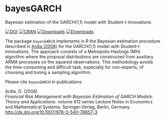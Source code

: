 # bayesGARCH

Bayesian estimation of the GARCH(1,1) model with Student-t innovations

[![DOI](https://zenodo.org/badge/59887397.svg)](https://zenodo.org/badge/latestdoi/59887397)
[![CRAN](http://www.r-pkg.org/badges/version/bayesGARCH)](https://cran.r-project.org/package=bayesGARCH) 
[![Downloads](http://cranlogs.r-pkg.org/badges/bayesGARCH?color=brightgreen)](http://www.r-pkg.org/pkg/bayesGARCH)
[![Downloads](http://cranlogs.r-pkg.org/badges/grand-total/bayesGARCH?color=brightgreen)](http://www.r-pkg.org/pkg/bayesGARCH)

The package `bayesGARCH` implements in R the Bayesian estimation procedure described 
in [Ardia (2008)](http://dx.doi.org/10.1007/978-3-540-78657-3) for the GARCH(1,1) model with Student-t innovations.
The approach consists of a Metropolis-Hastings (MH) algorithm where the proposal distributions
are constructed from auxiliary ARMA processes on the squared observations. This methodology 
avoids the time-consuming and difficult task, especially for non-experts, of choosing and tuning 
a sampling algorithm. 

Please cite `bayesGARCH` in publications:

Ardia, D. (2008)  
_Financial Risk Management with Bayesian Estimation of GARCH Models: Theory and Applications_. 
volume 612 series Lecture Notes in Economics and Mathematical Systems. Springer-Verlag, Berlin, Germany.
http://dx.doi.org/10.1007/978-3-540-78657-3